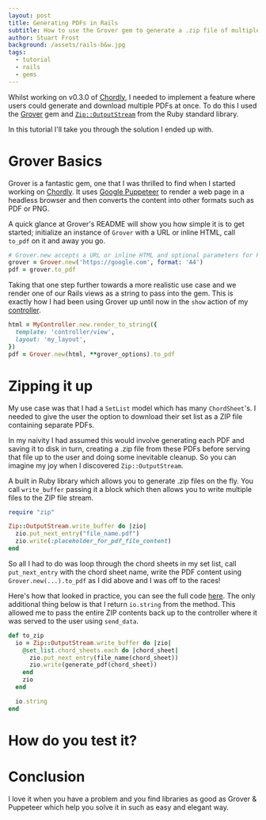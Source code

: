 ```yaml
---
layout: post
title: Generating PDFs in Rails
subtitle: How to use the Grover gem to generate a .zip file of multiple PDFs
author: Stuart Frost
background: /assets/rails-b&w.jpg
tags:
  - tutorial
  - rails
  - gems
---
```


Whilst working on v0.3.0 of [Chordly](https://www.chordly.co.uk), I needed to implement a feature where users
could generate and download multiple PDFs at once. To do this I used the [Grover](https://github.com/Studiosity/grover)
gem and [`Zip::OutputStream`](https://www.rubydoc.info/github/rubyzip/rubyzip/Zip/OutputStream) from the Ruby standard
library.

In this tutorial I'll take you through the solution I ended up with.

# Grover Basics

Grover is a fantastic gem, one that I was thrilled to find when I started working on [Chordly](https://www.chordly.co.uk).
It uses [Google Puppeteer](https://pptr.dev/) to render a web page in a headless browser and then converts the content into
other formats such as PDF or PNG.

A quick glance at Grover's README will show you how simple it is to get started; initialize an instance of `Grover` with a URL
or inline HTML, call `to_pdf` on it and away you go.

```ruby
# Grover.new accepts a URL or inline HTML and optional parameters for Puppeteer
grover = Grover.new('https://google.com', format: 'A4')
pdf = grover.to_pdf
```

Taking that one step further towards a more realistic use case and we render one of our Rails views as a string to pass into the gem.
This is exactly how I had been using Grover up until now in the `show` action of my [controller](https://github.com/stufro/chordly/blob/d85f61ad58f75cb9842fbad21427f8fb54daeae1/app/controllers/chord_sheets_controller.rb#L14-L17).

```ruby
html = MyController.new.render_to_string({
  template: 'controller/view',
  layout: 'my_layout',
})
pdf = Grover.new(html, **grover_options).to_pdf
```

# Zipping it up
My use case was that I had a `SetList` model which has many `ChordSheet`'s. I needed to give the user the option to
download their set list as a ZIP file containing separate PDFs.

In my naivity I had assumed this would involve generating each PDF and saving it to disk in turn, creating a .zip file from these PDFs
before serving that file up to the user and doing some inevitable cleanup. So you can imagine my joy when I discovered `Zip::OutputStream`.

A built in Ruby library which allows you to generate .zip files on the fly. You call `write_buffer` passing it a block which then allows you
to write multiple files to the ZIP file stream.

```ruby
require "zip"

Zip::OutputStream.write_buffer do |zio|
  zio.put_next_entry("file_name.pdf")
  zio.write(:placeholder_for_pdf_file_content)
end
```

So all I had to do was loop through the chord sheets in my set list, call `put_next_entry` with the chord sheet name, write the PDF content
using `Grover.new(...).to_pdf` as I did above and I was off to the races!

Here's how that looked in practice, you can see the full code [here](https://github.com/stufro/chordly/blob/3f3ab548e5e6dbbdf522d04b14bc44275749f26f/app/models/set_list_exporter.rb).
The only additional thing below is that I return `io.string` from the method. This allowed me to pass the entire ZIP contents
back up to the controller where it was served to the user using `send_data`.

```ruby
def to_zip
  io = Zip::OutputStream.write_buffer do |zio|
    @set_list.chord_sheets.each do |chord_sheet|
      zio.put_next_entry(file_name(chord_sheet))
      zio.write(generate_pdf(chord_sheet))
    end
    zio
  end

  io.string
end
```

# How do you test it?

# Conclusion
I love it when you have a problem and you find libraries as good as Grover & Puppeteer which help you solve it in such as easy and elegant way.